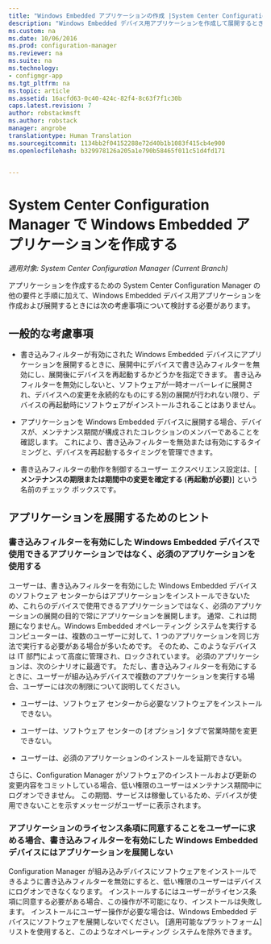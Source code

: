 ```yaml
---
title: "Windows Embedded アプリケーションの作成 |System Center Configuration Manager"
description: "Windows Embedded デバイス用アプリケーションを作成して展開するときに検討する必要がある考慮事項について説明します。"
ms.custom: na
ms.date: 10/06/2016
ms.prod: configuration-manager
ms.reviewer: na
ms.suite: na
ms.technology:
- configmgr-app
ms.tgt_pltfrm: na
ms.topic: article
ms.assetid: 16acfd63-0c40-424c-82f4-8c63f7f1c30b
caps.latest.revision: 7
author: robstackmsft
ms.author: robstack
manager: angrobe
translationtype: Human Translation
ms.sourcegitcommit: 1134bb2f04152288e72d40b1b1083f415cb4e900
ms.openlocfilehash: b329978126a205a1e790b58465f011c51d4fd171


---
```

# <a name="create-windows-embedded-applications-with-system-center-configuration-manager"></a>System Center Configuration Manager で Windows Embedded アプリケーションを作成する

*適用対象: System Center Configuration Manager (Current Branch)*

アプリケーションを作成するための System Center Configuration Manager の他の要件と手順に加えて、Windows Embedded デバイス用アプリケーションを作成および展開するときには次の考慮事項について検討する必要があります。  

## <a name="general-considerations"></a>一般的な考慮事項  

-   書き込みフィルターが有効にされた Windows Embedded デバイスにアプリケーションを展開するときに、展開中にデバイスで書き込みフィルターを無効にし、展開後にデバイスを再起動するかどうかを指定できます。 書き込みフィルターを無効にしないと、ソフトウェアが一時オーバーレイに展開され、デバイスへの変更を永続的なものにする別の展開が行われない限り、デバイスの再起動時にソフトウェアがインストールされることはありません。  

-   アプリケーションを Windows Embedded デバイスに展開する場合、デバイスが、メンテナンス期間が構成されたコレクションのメンバーであることを確認します。 これにより、書き込みフィルターを無効または有効にするタイミングと、デバイスを再起動するタイミングを管理できます。  

-   書き込みフィルターの動作を制御するユーザー エクスペリエンス設定は、[ **メンテナンスの期限または期間中の変更を確定する (再起動が必要)**] という名前のチェック ボックスです。  

## <a name="tips-for-deploying-applications"></a>アプリケーションを展開するためのヒント  

### <a name="use-required-applications-rather-than-available-applications-for-windows-embedded-devices-that-have-write-filters-enabled"></a>書き込みフィルターを有効にした Windows Embedded デバイスで使用できるアプリケーションではなく、必須のアプリケーションを使用する  
 ユーザーは、書き込みフィルターを有効にした Windows Embedded デバイスのソフトウェア センターからはアプリケーションをインストールできないため、これらのデバイスで使用できるアプリケーションではなく、必須のアプリケーションの展開の目的で常にアプリケーションを展開します。 通常、これは問題になりません。Windows Embedded オペレーティング システムを実行するコンピューターは、複数のユーザーに対して、1 つのアプリケーションを同じ方法で実行する必要がある場合が多いためです。 そのため、このようなデバイスは IT 部門によって高度に管理され、ロックされています。 必須のアプリケーションは、次のシナリオに最適です。 ただし、書き込みフィルターを有効にするときに、ユーザーが組み込みデバイスで複数のアプリケーションを実行する場合、ユーザーには次の制限について説明してください。  

-   ユーザーは、ソフトウェア センターから必要なソフトウェアをインストールできない。  

-   ユーザーは、ソフトウェア センターの [オプション] タブで営業時間を変更できない。  

-   ユーザーは、必須のアプリケーションのインストールを延期できない。  

 さらに、Configuration Manager がソフトウェアのインストールおよび更新の変更内容をコミットしている場合、低い権限のユーザーはメンテナンス期間中にログオンできません。 この期間、サービスは稼働しているため、デバイスが使用できないことを示すメッセージがユーザーに表示されます。  

### <a name="do-not-deploy-applications-to-windows-embedded-devices-that-have-write-filters-enabled-if-the-applications-require-the-user-to-accept-the-license-terms"></a>アプリケーションのライセンス条項に同意することをユーザーに求める場合、書き込みフィルターを有効にした Windows Embedded デバイスにはアプリケーションを展開しない  
 Configuration Manager が組み込みデバイスにソフトウェアをインストールできるように書き込みフィルターを無効にすると、低い権限のユーザーはデバイスにログオンできなくなります。 インストールするにはユーザーがライセンス条項に同意する必要がある場合、この操作が不可能になり、インストールは失敗します。 インストールにユーザー操作が必要な場合は、Windows Embedded デバイスにソフトウェアを展開しないでください。 [適用可能なプラットフォーム] リストを使用すると、このようなオペレーティング システムを除外できます。  



<!--HONumber=Nov16_HO1-->


